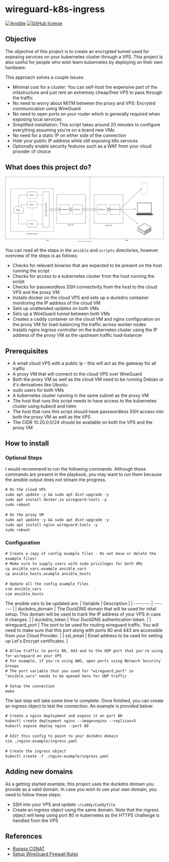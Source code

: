 # wireguard-k8s-ingress

[![Ansible](https://github.com/Naman1997/wireguard-k8s-ingress/actions/workflows/main.yml/badge.svg)](https://github.com/Naman1997/wireguard-k8s-ingress/actions/workflows/main.yml)
 [![GitHub license](https://img.shields.io/github/license/Naereen/StrapDown.js.svg)](https://github.com/Naman1997/proxmox-terraform-template-k8s/blob/main/LICENSE)

## Objective

The objective of this project is to create an encrypted tunnel used for exposing services on your kubernetes cluster through a VPS. This project is also useful for people who wish learn kubernetes by deploying on their own hardware.

This approach solves a couple issues:
- Minimal cost for a cluster: You can self-host the expensive part of the infastructure and just rent an extremely cheap/free VPS to pass through the traffic
- No need to worry about MITM between the proxy and VPS: Encryted communication using WireGuard
- No need to open ports on your router which is generally required when exposing local services
- Simplified installation: This script takes around 20 minutes to configure everything assuming you're on a brand new VMs
- No need for a static IP on either side of the connection
- Hide your public IP address while still exposing k8s services
- Optionally enable security features such as a WAF from your cloud provider of choice

## What does this project do?

![Traffic flow across different networks](Traffic-Flow.svg)

You can read all the steps in the `ansible` and `scripts` directories, however overview of the steps is as follows:
- Checks for relevant binaries that are expected to be present on the host running the script
- Checks for access to a kubernetes cluster from the host running the script
- Checks for passwordless SSH connectivity from the host to the cloud VPS and the proxy VM 
- Installs docker on the cloud VPS and sets up a duckdns container monitoring the IP address of the cloud VM
- Sets up unattended updates on both VMs
- Sets up a WireGuard tunnel between both VMs
- Creates a caddy container on the cloud VM and nginx configuration on the proxy VM for load-balancing the traffic across worker nodes
- Installs nginx ingress controller on the kubernetes cluster using the IP address of the proxy VM as the upstream traffic load-balancer

## Prerequisites

- A small cloud VPS with a public ip - this will act as the gateway for all traffic
- A proxy VM that will connect to the cloud VPS over WireGuard
- Both the proxy VM as well as the cloud VM need to be running Debian or it's derivatives like Ubuntu
- sudo users for both VMs
- A kubernetes cluster running in the same subnet as the proxy VM
- The host that runs this script needs to have access to the kubernetes cluster using kubectl and helm
- The host that runs this script should have passwordless SSH access into both the proxy VM as well as the VPS
- The CIDR 10.20.0.0/24 should be available on both the VPS and the proxy VM

## How to install

### Optional Steps

I would recommend to run the following commands. Although these commands are present in the playbook, you may want to run them because the ansible output does not stream the progress.

```
# On the cloud VPS
sudo apt update -y && sudo apt dist-upgrade -y
sudo apt install docker.io wireguard-tools -y
sudo reboot

# On the proxy VM
sudo apt update -y && sudo apt dist-upgrade -y
sudo apt install nginx wireguard-tools -y
sudo reboot
```

### Configuration

```
# Create a copy of config example files - Do not move or delete the example files!
# Make sure to supply users with sudo privileges for both VMs
cp ansible_vars.example ansible_vars
cp ansible_hosts.example ansible_hosts

# Update all the config example files
vim ansible_vars
vim ansible_hosts
```

The ansible vars to be updated are:
| Variable    | Description |
| -------- | ------- |
| duckdns_domain  | The DuckDNS domain that will be used for inital setup. This domain will be used to track the IP address of your VPS in case it changes.    |
| duckdns_token | Your DuckDNS authentication token.     |
| wireguard_port    | The port to be used for routing wireguard traffic. You will need to make sure that this port along with ports 80 and 443 are accessible from your Cloud Provider.    |
| ssl_email    | Email address to be used for setting up Let's Encrypt certificates.    |

```
# Allow traffic to ports 80, 443 and to the UDP port that you're using for wireguard on your VPS
# For example, if you're using AWS, open ports using Network Security Groups
# The port variable that you used for "wireguard_port" in "ansible_vars" needs to be opened here for UDP traffic

# Setup the connection
make
```

The last step will take some time to complete. Once finished, you can create an ingress object to test the connection.
An example is provided below:

```
# Create a nginx deployment and expose it on port 80
kubectl create deployment nginx --image=nginx --replicas=5
kubectl expose deploy nginx --port 80

# Edit this config to point to your duckdns domain
vim ./nginx-example/ingress.yaml

# Create the ingress object
kubectl create -f ./nginx-example/ingress.yaml
```

## Adding new domains

As a getting started example, this project uses the duckdns domain you provide as a valid domain. In case you wish to use your own domain, you need to follow these steps:
- SSH into your VPS and update `~/caddy/Caddyfile`
- Create an ingress object using the same domain. Note that the ingress object will keep using port 80 in kubernetes as the HTTPS challenge is handled from the VPS

## References

- [Bypass CGNAT](https://github.com/mochman/Bypass_CGNAT)
- [Setup WireGuard Firewall Rules](https://www.cyberciti.biz/faq/how-to-set-up-wireguard-firewall-rules-in-linux/)
